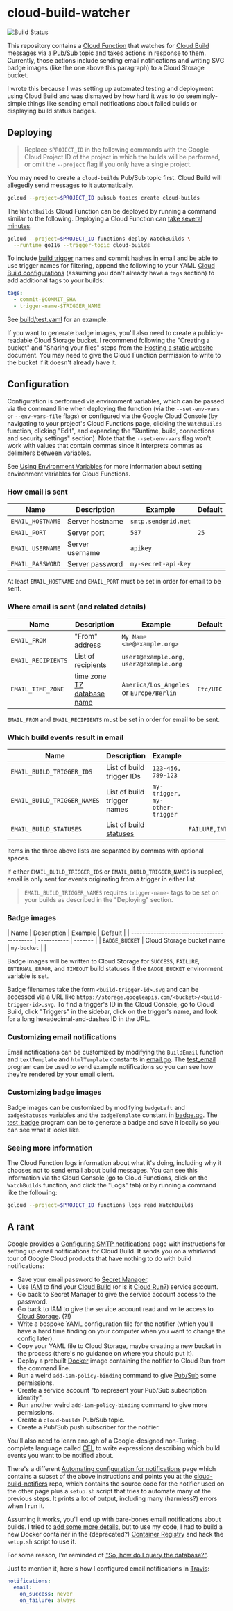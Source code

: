 # cloud-build-watcher

![Build Status](https://storage.googleapis.com/derat-build-badges/b0d628f0-0b7a-4446-9226-8225c610ad82.svg)

This repository contains a [Cloud Function] that watches for [Cloud Build]
messages via a [Pub/Sub] topic and takes actions in response to them. Currently,
those actions include sending email notifications and writing SVG badge images
(like the one above this paragraph) to a Cloud Storage bucket.

I wrote this because I was setting up automated testing and deployment using
Cloud Build and was dismayed by how hard it was to do seemingly-simple things
like sending email notifications about failed builds or displaying build status
badges.

[Cloud Function]: https://cloud.google.com/functions
[Cloud Build]: https://cloud.google.com/build
[Pub/Sub]: https://cloud.google.com/pubsub

## Deploying

> Replace `$PROJECT_ID` in the following commands with the Google Cloud Project
> ID of the project in which the builds will be performed, or omit the
> `--project` flag if you only have a single project.

You may need to create a `cloud-builds` Pub/Sub topic first. Cloud Build will
allegedly send messages to it automatically.

```sh
gcloud --project=$PROJECT_ID pubsub topics create cloud-builds
```

The `WatchBuilds` Cloud Function can be deployed by running a command similar to
the following. Deploying a Cloud Function can
[take several minutes](https://github.com/firebase/firebase-tools/issues/536).

```sh
gcloud --project=$PROJECT_ID functions deploy WatchBuilds \
  --runtime go116 --trigger-topic cloud-builds
```

To include [build trigger] names and commit hashes in email and be able to use
trigger names for filtering, append the following to your YAML [Cloud Build
configurations] \(assuming you don't already have a `tags` section) to add
additional tags to your builds:

```yaml
tags:
  - commit-$COMMIT_SHA
  - trigger-name-$TRIGGER_NAME
```

See [build/test.yaml](./build/test.yaml) for an example.

[build trigger]: https://cloud.google.com/build/docs/triggers
[Cloud Build configurations]: https://cloud.google.com/build/docs/build-config-file-schema

If you want to generate badge images, you'll also need to create a
publicly-readable Cloud Storage bucket. I recommend following the "Creating a
bucket" and "Sharing your files" steps from the [Hosting a static website]
document. You may need to give the Cloud Function permission to write to the
bucket if it doesn't already have it.

[Hosting a static website]: https://cloud.google.com/storage/docs/hosting-static-website

## Configuration

Configuration is performed via environment variables, which can be passed via
the command line when deploying the function (via the `--set-env-vars` or
`--env-vars-file` flags) or configured via the Google Cloud Console (by
navigating to your project's Cloud Functions page, clicking the `WatchBuilds`
function, clicking "Edit", and expanding the "Runtime, build, connections and
security settings" section). Note that the `--set-env-vars` flag won't work with
values that contain commas since it interprets commas as delimiters between
variables.

See [Using Environment Variables] for more information about setting environment
variables for Cloud Functions.

[Using Environment Variables]: https://cloud.google.com/functions/docs/configuring/env-var

### How email is sent

| Name             | Description     | Example             | Default |
| ---------------- | --------------- | ------------------- | ------- |
| `EMAIL_HOSTNAME` | Server hostname | `smtp.sendgrid.net` |         |
| `EMAIL_PORT`     | Server port     | `587`               | `25`    |
| `EMAIL_USERNAME` | Server username | `apikey`            |         |
| `EMAIL_PASSWORD` | Server password | `my-secret-api-key` |         |

At least `EMAIL_HOSTNAME` and `EMAIL_PORT` must be set in order for email to be
sent.

### Where email is sent (and related details)

| Name               | Description                            | Example                                  | Default   |
| ------------------ | -------------------------------------- | ---------------------------------------- | --------- |
| `EMAIL_FROM`       | "From" address                         | `My Name <me@example.org>`               |           |
| `EMAIL_RECIPIENTS` | List of recipients                     | `user1@example.org, user2@example.org`   |           |
| `EMAIL_TIME_ZONE`  | time zone [TZ database name]           | `America/Los_Angeles` or `Europe/Berlin` | `Etc/UTC` |

`EMAIL_FROM` and `EMAIL_RECIPIENTS` must be set in order for email to be sent.

### Which build events result in email

| Name                        | Description                 | Example                        | Default                          |
| --------------------------- | ----------------------------|------------------------------- | -------------------------------- |
| `EMAIL_BUILD_TRIGGER_IDS`   | List of build trigger IDs   | `123-456, 789-123`             |                                  |
| `EMAIL_BUILD_TRIGGER_NAMES` | List of build trigger names | `my-trigger, my-other-trigger` |                                  |
| `EMAIL_BUILD_STATUSES`      | List of [build statuses]    |                                | `FAILURE,INTERNAL_ERROR,TIMEOUT` |

Items in the three above lists are separated by commas with optional spaces.

If either `EMAIL_BUILD_TRIGGER_IDS` or `EMAIL_BUILD_TRIGGER_NAMES` is supplied,
email is only sent for events originating from a trigger in either list.

> `EMAIL_BUILD_TRIGGER_NAMES` requires `trigger-name-` tags to be set on your
> builds as described in the "Deploying" section.

[TZ database name]: https://en.wikipedia.org/wiki/List_of_tz_database_time_zones
[build statuses]: https://pkg.go.dev/google.golang.org/genproto/googleapis/devtools/cloudbuild/v1#Build_Status

### Badge images

| Name           | Description               | Example     | Default |
| ------------------------------------------ | ----------- | ------- |
| `BADGE_BUCKET` | Cloud Storage bucket name | `my-bucket` |         |

Badge images will be written to Cloud Storage for `SUCCESS`, `FAILURE`,
`INTERNAL_ERROR`, and `TIMEOUT` build statuses if the `BADGE_BUCKET` environment
variable is set.

Badge filenames take the form `<build-trigger-id>.svg` and can be accessed via a
URL like `https://storage.googleapis.com/<bucket>/<build-trigger-id>.svg`. To
find a trigger's ID in the Cloud Console, go to Cloud Build, click "Triggers" in
the sidebar, click on the trigger's name, and look for a long
hexadecimal-and-dashes ID in the URL.

### Customizing email notifications

Email notifications can be customized by modifying the `BuildEmail` function and
`textTemplate` and `htmlTemplate` constants in [email.go](./email.go). The
[test_email](./test_email/main.go) program can be used to send example
notifications so you can see how they're rendered by your email client.

### Customizing badge images

Badge images can be customized by modifying `badgeLeft` and `badgeStatuses`
variables and the `badgeTemplate` constant in [badge.go](./badge.go). The
[test_badge](./test_badge/main.go) program can be to generate a badge and save
it locally so you can see what it looks like.

### Seeing more information

The Cloud Function logs information about what it's doing, including why it
chooses not to send email about build messages. You can see this information via
the Cloud Console (go to Cloud Functions, click on the `WatchBuilds` function,
and click the "Logs" tab) or by running a command like the following:

```sh
gcloud --project=$PROJECT_ID functions logs read WatchBuilds
```

## A rant

Google provides a [Configuring SMTP notifications] page with instructions for
setting up email notifications for Cloud Build. It sends you on a whirlwind tour
of Google Cloud products that have nothing to do with build notifications:

*   Save your email password to [Secret Manager].
*   Use [IAM] to find your [Cloud Build] \(or is it [Cloud Run]?) service
    account.
*   Go back to Secret Manager to give the service account access to the
    password.
*   Go back to IAM to give the service account read and write access to [Cloud
    Storage]. (?!)
*   Write a bespoke YAML configuration file for the notifier (which you'll have
    a hard time finding on your computer when you want to change the config
    later).
*   Copy your YAML file to Cloud Storage, maybe creating a new bucket in the
    process (there's no guidance on where you should put it).
*   Deploy a prebuilt [Docker] image containing the notifier to Cloud Run from
    the command line.
*   Run a weird `add-iam-policy-binding` command to give [Pub/Sub] some
    permissions.
*   Create a service account "to represent your Pub/Sub subscription identity".
*   Run another weird `add-iam-policy-binding` command to give more permissions.
*   Create a `cloud-builds` Pub/Sub topic.
*   Create a Pub/Sub push subscriber for the notifier.

You'll also need to learn enough of a Google-designed non-Turing-complete
language called [CEL] to write expressions describing which build events you
want to be notified about.

[Configuring SMTP notifications]: https://cloud.google.com/build/docs/configuring-notifications/configure-smtp
[Secret Manager]: https://cloud.google.com/secret-manager
[IAM]: https://cloud.google.com/iam
[Cloud Run]: https://cloud.google.com/run
[Cloud Storage]: https://cloud.google.com/storage
[Docker]: https://www.docker.com/
[CEL]: https://opensource.google/projects/cel

There's a different [Automating configuration for notifications] page which
contains a subset of the above instructions and points you at the
[cloud-build-notifiers] repo, which contains the source code for the notifier
used on the other page plus a `setup.sh` script that tries to automate many of
the previous steps. It prints a lot of output, including many (harmless?) errors
when I run it.

Assuming it works, you'll end up with bare-bones email notifications about
builds. I tried to [add some more
details](https://github.com/derat/cloud-build-notifiers/commit/1c79a506deda796d6280b0648697bd4f2b1b181b),
but to use my code, I had to build a new Docker container in the (deprecated?)
[Container Registry] and hack the `setup.sh` script to use it.

[Automating configuration for notifications]: https://cloud.google.com/build/docs/configuring-notifications/automate#smtp
[cloud-build-notifiers]: https://github.com/GoogleCloudPlatform/cloud-build-notifiers
[Container Registry]: https://cloud.google.com/container-registry

For some reason, I'm reminded of
["So, how do I query the database?"](http://howfuckedismydatabase.com/nosql/).

Just to mention it, here's how I configured email notifications in [Travis]:

```yaml
notifications:
  email:
    on_success: never
    on_failure: always
```

[Travis]: https://www.travis-ci.com/
